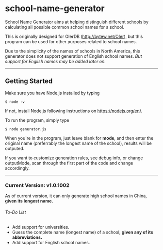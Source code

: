 # school-name-generator

School Name Generator aims at helping distinguish different schools by calculating all possible common school names for a school.

This is originally designed for OIerDB (http://bytew.net/OIer), but this program can be
used for other purposes related to school names.

Due to the simplicity of the names of schools in North America, this generator does not support generation of English school names. *But support for English names may be added later on.*

---

## Getting Started

Make sure you have Node.js installed by typing
```
$ node -v
```

If not, install Node.js following instructions on https://nodejs.org/en/.

To run the program, simply type
```
$ node generator.js
```

When you're in the program, just leave blank for **mode**, and then enter the original name (preferrably the longest name of the school), results will be outputed.

If you want to customize generation rules, see debug info, or change outputMode, scan through the first part of the code and change accordingly.

---

### Current Version: v1.0.1002

As of current version, it can only generate high school names in China, __given its longest name.__

###### To-Do List

* Add support for universities.
* Guess the complete name (longest name) of a school, __given any of its abbreviations.__
* Add support for English school names.
